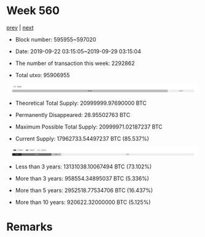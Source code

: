 # Week 560

[prev](week0559.md) | [next](week0561.md)

- Block number: 595955~597020

- Date: 2019-09-22 03:15:05~2019-09-29 03:15:04

- The number of transaction this week: 2292862

- Total utxo: 95906955

![](../images/mined_week0560.png)

- Theoretical Total Supply: 20999999.97690000 BTC

- Permanently Disappeared: 28.95502763 BTC

- Maximum Possible Total Supply: 20999971.02187237 BTC

- Current Supply: 17962733.54497237 BTC (85.537%)

![](../images/year_week0560.png)


- Less than 3 years: 13131038.10067494 BTC (73.102%)

- More than 3 years: 958554.34895037 BTC (5.336%)

- More than 5 years: 2952518.77534706 BTC (16.437%)

- More than 10 years: 920622.32000000 BTC (5.125%)

# Remarks

